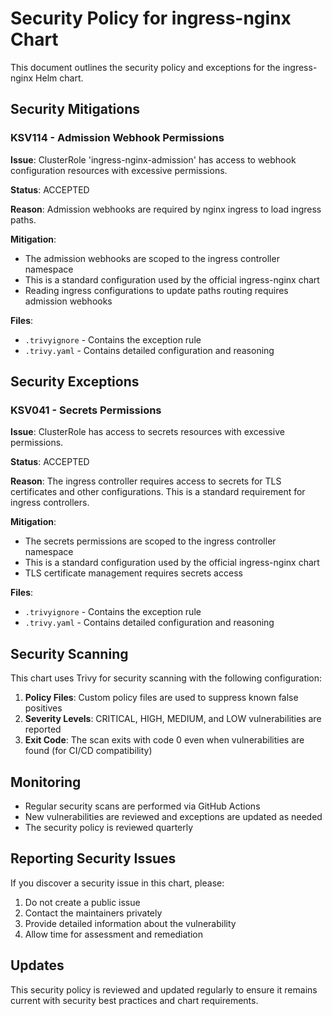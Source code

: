 # Security Policy for ingress-nginx Chart

This document outlines the security policy and exceptions for the ingress-nginx Helm chart.

## Security Mitigations

### KSV114 - Admission Webhook Permissions

**Issue**: ClusterRole 'ingress-nginx-admission' has access to webhook configuration resources with excessive permissions.

**Status**: ACCEPTED

**Reason**: Admission webhooks are required by nginx ingress to load ingress paths.

**Mitigation**:

- The admission webhooks are scoped to the ingress controller namespace
- This is a standard configuration used by the official ingress-nginx chart
- Reading ingress configurations to update paths routing requires admission webhooks

**Files**:

- `.trivyignore` - Contains the exception rule
- `.trivy.yaml` - Contains detailed configuration and reasoning

## Security Exceptions

### KSV041 - Secrets Permissions

**Issue**: ClusterRole has access to secrets resources with excessive permissions.

**Status**: ACCEPTED

**Reason**: The ingress controller requires access to secrets for TLS certificates and other configurations. This is a standard requirement for ingress controllers.

**Mitigation**:

- The secrets permissions are scoped to the ingress controller namespace
- This is a standard configuration used by the official ingress-nginx chart
- TLS certificate management requires secrets access

**Files**:

- `.trivyignore` - Contains the exception rule
- `.trivy.yaml` - Contains detailed configuration and reasoning

## Security Scanning

This chart uses Trivy for security scanning with the following configuration:

1. **Policy Files**: Custom policy files are used to suppress known false positives
2. **Severity Levels**: CRITICAL, HIGH, MEDIUM, and LOW vulnerabilities are reported
3. **Exit Code**: The scan exits with code 0 even when vulnerabilities are found (for CI/CD compatibility)

## Monitoring

- Regular security scans are performed via GitHub Actions
- New vulnerabilities are reviewed and exceptions are updated as needed
- The security policy is reviewed quarterly

## Reporting Security Issues

If you discover a security issue in this chart, please:

1. Do not create a public issue
2. Contact the maintainers privately
3. Provide detailed information about the vulnerability
4. Allow time for assessment and remediation

## Updates

This security policy is reviewed and updated regularly to ensure it remains current with security best practices and chart requirements.
